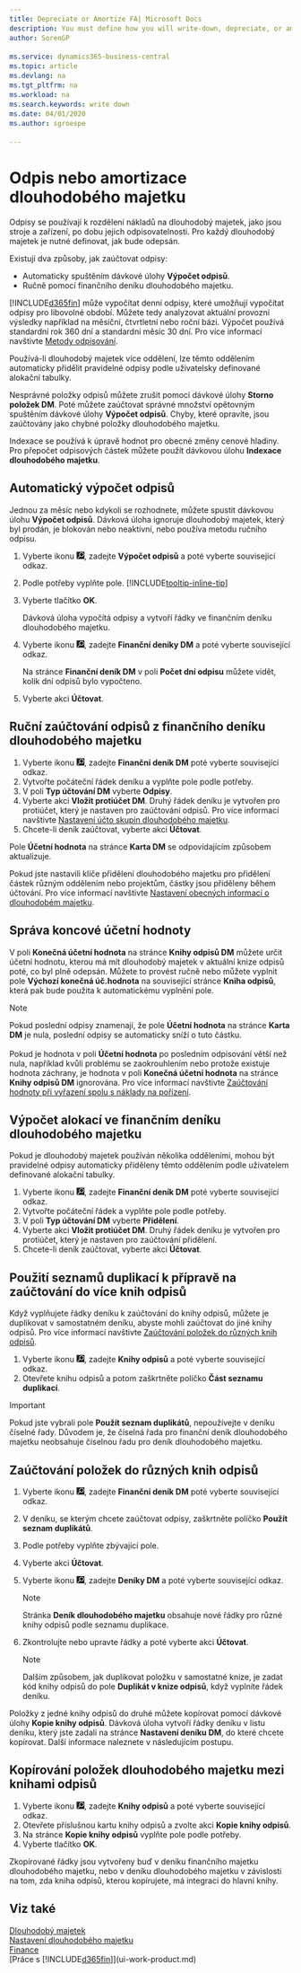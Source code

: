 ```yaml
---
title: Depreciate or Amortize FA| Microsoft Docs
description: You must define how you will write-down, depreciate, or amortize each of your fixed assets.
author: SorenGP

ms.service: dynamics365-business-central
ms.topic: article
ms.devlang: na
ms.tgt_pltfrm: na
ms.workload: na
ms.search.keywords: write down
ms.date: 04/01/2020
ms.author: sgroespe

---
```

# Odpis nebo amortizace dlouhodobého majetku
Odpisy se používají k rozdělení nákladů na dlouhodobý majetek, jako jsou stroje a zařízení, po dobu jejich odpisovatelnosti. Pro každý dlouhodobý majetek je nutné definovat, jak bude odepsán.

Existují dva způsoby, jak zaúčtovat odpisy:

* Automaticky spuštěním dávkové úlohy **Výpočet odpisů**.
* Ručně pomocí finančního deníku dlouhodobého majetku.

[!INCLUDE[d365fin](includes/d365fin_md.md)] může vypočítat denní odpisy, které umožňují vypočítat odpisy pro libovolné období. Můžete tedy analyzovat aktuální provozní výsledky například na měsíční, čtvrtletní nebo roční bázi. Výpočet používá standardní rok 360 dní a standardní měsíc 30 dní. Pro více informací navštivte [Metody odpisování](fa-depreciation-methods.md).

Používá-li dlouhodobý majetek více oddělení, lze těmto oddělením automaticky přidělit pravidelné odpisy podle uživatelsky definované alokační tabulky.

Nesprávné položky odpisů můžete zrušit pomocí dávkové úlohy **Storno položek DM**. Poté můžete zaúčtovat správné množství opětovným spuštěním dávkové úlohy **Výpočet odpisů**. Chyby, které opravíte, jsou zaúčtovány jako chybné položky dlouhodobého majetku.

Indexace se používá k úpravě hodnot pro obecné změny cenové hladiny. Pro přepočet odpisových částek můžete použít dávkovou úlohu **Indexace dlouhodobého majetku**.

## Automatický výpočet odpisů
Jednou za měsíc nebo kdykoli se rozhodnete, můžete spustit dávkovou úlohu **Výpočet odpisů**. Dávková úloha ignoruje dlouhodobý majetek, který byl prodán, je blokován nebo neaktivní, nebo používa metodu ručního odpisu.

1. Vyberte ikonu ![Žárovky, která otevře funkci Řekněte mi](media/ui-search/search_small.png "Řekněte mi, co chcete dělat"), zadejte **Výpočet odpisů** a poté vyberte související odkaz.
2. Podle potřeby vyplňte pole. [!INCLUDE[tooltip-inline-tip](includes/tooltip-inline-tip_md.md)]
3. Vyberte tlačítko **OK**.

   Dávková úloha vypočítá odpisy a vytvoří řádky ve finančním deníku dlouhodobého majetku.

4. Vyberte ikonu ![Žárovky, která otevře funkci Řekněte mi](media/ui-search/search_small.png "Řekněte mi, co chcete dělat"), zadejte **Finanční deníky DM** a poté vyberte související odkaz.

   Na stránce **Finanční deník DM** v poli **Počet  dní odpisu** můžete vidět, kolik dní odpisů bylo vypočteno.
5. Vyberte akci **Účtovat**.

## Ruční zaúčtování odpisů z finančního deníku dlouhodobého majetku
1. Vyberte ikonu ![Žárovky, která otevře funkci Řekněte mi](media/ui-search/search_small.png "Řekněte mi, co chcete dělat"), zadejte **Finanční deník DM** poté vyberte související odkaz.
2. Vytvořte počáteční řádek deníku a vyplňte pole podle potřeby.
3. V poli **Typ účtování DM** vyberte **Odpisy**.
4. Vyberte akci **Vložit protiúčet  DM**. Druhý řádek deníku je vytvořen pro protiúčet, který je nastaven pro zaúčtování odpisů. Pro více informací navštivte [Nastavení účto skupin dlouhodobého majetku](fa-how-setup-general.md#to-set-up-fixed-asset-posting-groups).
5. Chcete-li deník zaúčtovat, vyberte akci **Účtovat**.

Pole **Účetní hodnota** na stránce **Karta DM** se odpovídajícím způsobem aktualizuje.

Pokud jste nastavili klíče přidělení dlouhodobého majetku pro přidělení částek různým oddělením nebo projektům, částky jsou přiděleny během účtování. Pro více informací navštivte [Nastavení obecných informací o dlouhodobém majetku](fa-how-setup-general.md).

## Správa koncové účetní hodnoty
V poli **Konečná účetní hodnota** na stránce **Knihy odpisů DM** můžete určit účetní hodnotu, kterou má mít dlouhodobý majetek v aktuální knize odpisů poté, co byl plně odepsán. Můžete to provést ručně nebo můžete vyplnit pole **Výchozí konečná úč.hodnota** na související stránce **Kniha odpisů**, která pak bude použita k automatickému vyplnění pole.

> [!NOTE]
> Pokud poslední odpisy znamenají, že pole **Účetní hodnota** na stránce **Karta DM** je nula, poslední odpisy se automaticky sníží o tuto částku.<br /><br />
> Pokud je hodnota v poli **Účetní hodnota** po posledním odpisování větší než nula, například kvůli problému se zaokrouhlením nebo protože existuje hodnota záchrany, je hodnota v poli **Konečná účetní hodnota** na stránce **Knihy odpisů DM** ignorována. Pro více informací navštivte [Zaúčtování hodnoty při vyřazení spolu s náklady na pořízení](fa-how-acquire.md#to-post-the-salvage-value-together-with-the-acquisition-cost).

## Výpočet alokací ve finančním deníku dlouhodobého majetku
Pokud je dlouhodobý majetek používán několika odděleními, mohou být pravidelné odpisy automaticky přiděleny těmto oddělením podle uživatelem definované alokační tabulky.

1. Vyberte ikonu ![Žárovky, která otevře funkci Řekněte mi](media/ui-search/search_small.png "Řekněte mi, co chcete dělat"), zadejte **Finanční deník DM** poté vyberte související odkaz.
2. Vytvořte počáteční řádek a vyplňte pole podle potřeby.
3. V poli **Typ účtování DM** vyberte **Přidělení**.
4. Vyberte akci **Vložit protiúčet  DM**. Druhý řádek deníku je vytvořen pro protiúčet, který je nastaven pro zaúčtování přidělení.
5. Chcete-li deník zaúčtovat, vyberte akci **Účtovat**.

## Použití seznamů duplikací k přípravě na zaúčtování do více knih odpisů
Když vyplňujete řádky deníku k zaúčtování do knihy odpisů, můžete je duplikovat v samostatném deníku, abyste mohli zaúčtovat do jiné knihy odpisů. Pro více informací navštivte [Zaúčtování položek do různých knih odpisů](fa-how-depreciate-amortize.md#to-post-entries-to-different-depreciation-books).

1. Vyberte ikonu ![Žárovky, která otevře funkci Řekněte mi](media/ui-search/search_small.png "Řekněte mi, co chcete dělat"), zadejte **Knihy odpisů** a poté vyberte související odkaz.
2. Otevřete knihu odpisů a potom zaškrtněte políčko **Část seznamu duplikací**.

> [!IMPORTANT]
> Pokud jste vybrali pole **Použít seznam duplikátů**, nepoužívejte v deníku číselné řady. Důvodem je, že číselná řada pro finanční deník dlouhodobého majetku neobsahuje číselnou řadu pro deník dlouhodobého majetku.

## Zaúčtování položek do různých knih odpisů
1. Vyberte ikonu ![Žárovky, která otevře funkci Řekněte mi](media/ui-search/search_small.png "Řekněte mi, co chcete dělat"), zadejte **Finanční deník DM** poté vyberte související odkaz.
2. V deníku, se kterým chcete zaúčtovat odpisy, zaškrtněte políčko **Použít seznam duplikátů**.
3. Podle potřeby vyplňte zbývající pole.
4. Vyberte akci **Účtovat**.
5. Vyberte ikonu ![Žárovky, která otevře funkci Řekněte mi](media/ui-search/search_small.png "Řekněte mi, co chcete dělat"), zadejte **Deníky DM** a poté vyberte související odkaz.

   > [!NOTE]
   > Stránka **Deník dlouhodobého majetku** obsahuje nové řádky pro různé knihy odpisů podle seznamu duplikace.
6. Zkontrolujte nebo upravte řádky a poté vyberte akci **Účtovat**.

   > [!NOTE]
   > Dalším způsobem, jak duplikovat položku v samostatné knize, je zadat kód knihy odpisů do pole **Duplikát v knize odpisů**, když vyplníte řádek deníku.

Položky z jedné knihy odpisů do druhé můžete kopírovat pomocí dávkové úlohy **Kopie knihy odpisů**. Dávková úloha vytvoří řádky deníku v listu deníku, který jste zadali na stránce **Nastavení deníku DM**, do které chcete kopírovat. Další informace naleznete v následujícím postupu.

## Kopírování položek dlouhodobého majetku mezi knihami odpisů
1. Vyberte ikonu ![Žárovky, která otevře funkci Řekněte mi](media/ui-search/search_small.png "Řekněte mi, co chcete dělat"), zadejte **Knihy odpisů** a poté vyberte související odkaz.
2. Otevřete příslušnou kartu knihy odpisů a zvolte akci **Kopie knihy odpisů**.
3. Na stránce **Kopie knihy odpisů** vyplňte pole podle potřeby.
4. Vyberte tlačítko **OK**.

Zkopírované řádky jsou vytvořeny buď v deníku finančního majetku dlouhodobého majetku, nebo v deníku dlouhodobého majetku v závislosti na tom, zda kniha odpisů, kterou kopírujete, má integraci do hlavní knihy.

## Viz také
[Dlouhodobý majetek](fa-manage.md)  
[Nastavení dlouhodobého majetku](fa-setup.md)  
[Finance](finance.md)  
[Práce s [!INCLUDE[d365fin](includes/d365fin_md.md)]](ui-work-product.md)
